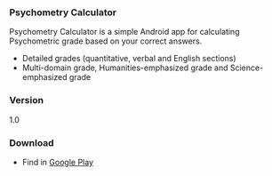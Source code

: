 
### Psychometry Calculator
Psychometry Calculator is a simple Android app for calculating Psychometric grade based on your correct answers.

  - Detailed grades (quantitative, verbal and English sections)
  - Multi-domain grade, Humanities-emphasized grade and Science-emphasized grade

### Version
1.0

### Download

*   Find in [Google Play]

   [Google Play]: <https://play.google.com/store/apps/details?id=moonbeam.com.psychometrycalculator>

